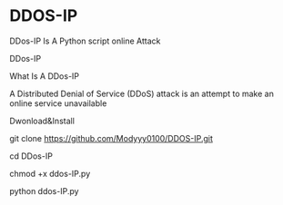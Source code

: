 # DDOS-IP

 DDos-IP Is A Python script online Attack
 
DDos-IP

What Is A DDos-IP

A Distributed Denial of Service (DDoS) attack is an attempt to make an online service unavailable

Dwonload&Install

git clone https://github.com/Modyyy0100/DDOS-IP.git

cd DDos-IP

chmod +x ddos-IP.py

python ddos-IP.py


